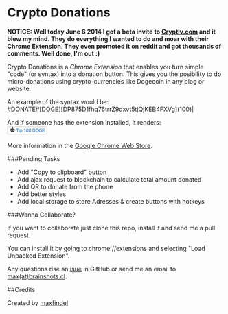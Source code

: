Crypto Donations
================

**NOTICE: Well today June 6 2014 I got a beta invite to [Cryptiv.com](http://cryptiv.com/) and it blew my mind. They do everything I wanted to do and moar with their Chrome Extension. They even promoted it on reddit and got thousands of comments. Well done, I'm out :)**
  
Crypto Donations is a *Chrome Extension* that enables you turn simple "code" (or syntax) into a donation button. This gives you the posibility to do micro-donations using crypto-currencies like Dogecoin in any blog or website.

An example of the syntax would be:  
\#DONATE#[DOGE]\[DP875D1fhq76trrZ9dxvt5tjQjKEB4FXVg](100)|

And if someone has the extension installed, it renders:  
![btn-sample](./btn-sample.jpg)

More information in the [Google Chrome Web Store](https://chrome.google.com/webstore/detail/crypto-donations/afkhlmigbmhkbmbgpkponijjglknggne). 

###Pending Tasks

* Add "Copy to clipboard" button
* Add ajax request to blockchain to calculate total amount donated
* Add QR to donate from the phone
* Add better styles
* Add local storage to store Adresses & create buttons with hotkeys

###Wanna Collaborate?

If you want to collaborate just clone this repo, install it and send me a pull request.

You can install it by going to chrome://extensions and selecting "Load Unpacked Extension".

Any questions rise an [isue](https://github.com/maxfindel/crypto-donations/issues) in GitHub or send me an email to [max(at)brainshots.cl](mailto:max@brainshots.cl).

##Credits

Created by [maxfindel](https://github.com/maxfindel)
